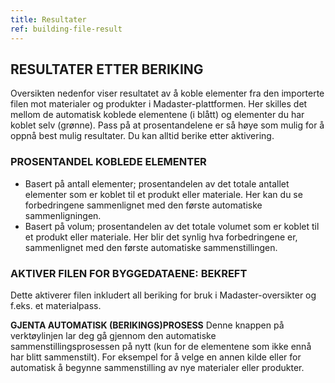 ```yaml
---
title: Resultater
ref: building-file-result
---
```


## RESULTATER ETTER BERIKING
Oversikten nedenfor viser resultatet av å koble elementer fra den importerte filen mot materialer og produkter i Madaster-plattformen. Her skilles det mellom de automatisk koblede elementene (i blått) og elementer du har koblet selv (grønne). Pass på at prosentandelene er så høye som mulig for å oppnå best mulig resultater. Du kan alltid berike etter aktivering.

### PROSENTANDEL KOBLEDE ELEMENTER
- Basert på antall elementer; prosentandelen av det totale antallet elementer som er koblet til et produkt eller materiale. Her kan du se forbedringene sammenlignet med den første automatiske sammenligningen.
- Basert på volum; prosentandelen av det totale volumet som er koblet til et produkt eller materiale. Her blir det synlig hva forbedringene er, sammenlignet med den første automatiske sammenstillingen.

### AKTIVER FILEN FOR BYGGEDATAENE: BEKREFT
Dette aktiverer filen inkludert all beriking for bruk i Madaster-oversikter og f.eks. et materialpass.

**GJENTA AUTOMATISK (BERIKINGS)PROSESS** Denne knappen på verktøylinjen lar deg gå gjennom den automatiske sammenstillingsprosessen på nytt (kun for de elementene som ikke ennå har blitt sammenstilt). For eksempel for å velge en annen kilde eller for automatisk å begynne sammenstilling av nye materialer eller produkter.
